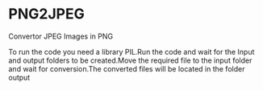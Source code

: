 # PNG2JPEG
Convertor JPEG Images in PNG


To run the code you need a library PIL.Run the code and wait for the Input and output folders to be created.Move the required file to the input folder and wait for conversion.The converted files will be located in the folder output


